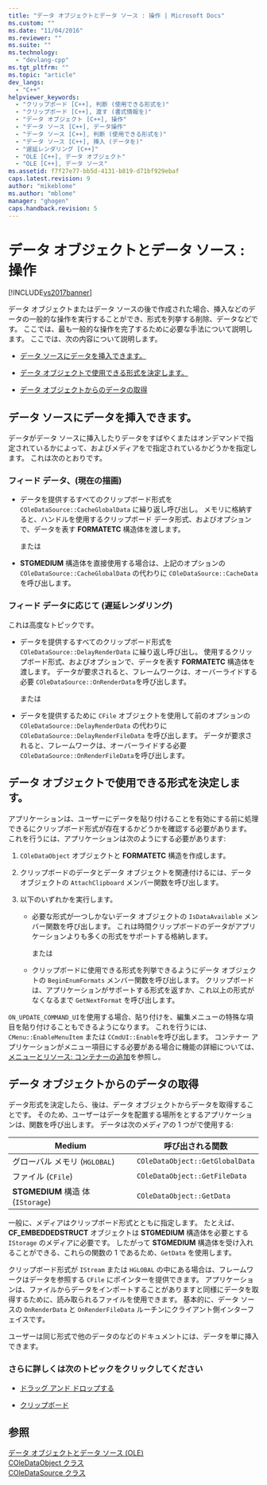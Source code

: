 ```yaml
---
title: "データ オブジェクトとデータ ソース : 操作 | Microsoft Docs"
ms.custom: ""
ms.date: "11/04/2016"
ms.reviewer: ""
ms.suite: ""
ms.technology: 
  - "devlang-cpp"
ms.tgt_pltfrm: ""
ms.topic: "article"
dev_langs: 
  - "C++"
helpviewer_keywords: 
  - "クリップボード [C++], 判断 (使用できる形式を)"
  - "クリップボード [C++], 渡す (書式情報を)"
  - "データ オブジェクト [C++], 操作"
  - "データ ソース [C++], データ操作"
  - "データ ソース [C++], 判断 (使用できる形式を)"
  - "データ ソース [C++], 挿入 (データを)"
  - "遅延レンダリング [C++]"
  - "OLE [C++], データ オブジェクト"
  - "OLE [C++], データ ソース"
ms.assetid: f7f27e77-bb5d-4131-b819-d71bf929ebaf
caps.latest.revision: 9
author: "mikeblome"
ms.author: "mblome"
manager: "ghogen"
caps.handback.revision: 5
---
```

# データ オブジェクトとデータ ソース : 操作
[!INCLUDE[vs2017banner](../assembler/inline/includes/vs2017banner.md)]

データ オブジェクトまたはデータ ソースの後で作成された場合、挿入などのデータの一般的な操作を実行することができ、形式を列挙する削除、データなどです。  ここでは、最も一般的な操作を完了するために必要な手法について説明します。  ここでは、次の内容について説明します。  
  
-   [データ ソースにデータを挿入できます。](#_core_inserting_data_into_a_data_source)  
  
-   [データ オブジェクトで使用できる形式を決定します。](#_core_determining_the_formats_available_in_a_data_object)  
  
-   [データ オブジェクトからのデータの取得](#_core_retrieving_data_from_a_data_object)  
  
##  <a name="_core_inserting_data_into_a_data_source"></a> データ ソースにデータを挿入できます。  
 データがデータ ソースに挿入したりデータをすばやくまたはオンデマンドで指定されているかによって、およびメディアをで指定されているかどうかを指定します。  これは次のとおりです。  
  
### フィード データ、\(現在の描画\)  
  
-   データを提供するすべてのクリップボード形式を `COleDataSource::CacheGlobalData` に繰り返し呼び出し。  メモリに格納すると、ハンドルを使用するクリップボード データ形式、およびオプションで、データを表す **FORMATETC** 構造体を渡します。  
  
     または  
  
-   **STGMEDIUM** 構造体を直接使用する場合は、上記のオプションの `COleDataSource::CacheGlobalData` の代わりに `COleDataSource::CacheData` を呼び出します。  
  
### フィード データに応じて \(遅延レンダリング\)  
 これは高度なトピックです。  
  
-   データを提供するすべてのクリップボード形式を `COleDataSource::DelayRenderData` に繰り返し呼び出し。  使用するクリップボード形式、およびオプションで、データを表す **FORMATETC** 構造体を渡します。  データが要求されると、フレームワークは、オーバーライドする必要 `COleDataSource::OnRenderData`を呼び出します。  
  
     または  
  
-   データを提供するために `CFile` オブジェクトを使用して前のオプションの `COleDataSource::DelayRenderData` の代わりに `COleDataSource::DelayRenderFileData` を呼び出します。  データが要求されると、フレームワークは、オーバーライドする必要 `COleDataSource::OnRenderFileData`を呼び出します。  
  
##  <a name="_core_determining_the_formats_available_in_a_data_object"></a> データ オブジェクトで使用できる形式を決定します。  
 アプリケーションは、ユーザーにデータを貼り付けることを有効にする前に処理できるにクリップボード形式が存在するかどうかを確認する必要があります。  これを行うには、アプリケーションは次のようにする必要があります:  
  
1.  `COleDataObject` オブジェクトと **FORMATETC** 構造を作成します。  
  
2.  クリップボードのデータとデータ オブジェクトを関連付けるには、データ オブジェクトの `AttachClipboard` メンバー関数を呼び出します。  
  
3.  以下のいずれかを実行します。  
  
    -   必要な形式が一つしかないデータ オブジェクトの `IsDataAvailable` メンバー関数を呼び出します。  これは時間クリップボードのデータがアプリケーションよりも多くの形式をサポートする格納します。  
  
         または  
  
    -   クリップボードに使用できる形式を列挙できるようにデータ オブジェクトの `BeginEnumFormats` メンバー関数を呼び出します。  クリップボードは、アプリケーションがサポートする形式を返すか、これ以上の形式がなくなるまで `GetNextFormat` を呼び出します。  
  
 `ON_UPDATE_COMMAND_UI`を使用する場合、貼り付けを、編集メニューの特殊な項目を貼り付けることもできるようになります。  これを行うには、`CMenu::EnableMenuItem` または `CCmdUI::Enable`を呼び出します。  コンテナー アプリケーションがメニュー項目にする必要がある場合に機能の詳細については、[メニューとリソース: コンテナーの追加](../mfc/menus-and-resources-container-additions.md)を参照し。  
  
##  <a name="_core_retrieving_data_from_a_data_object"></a> データ オブジェクトからのデータの取得  
 データ形式を決定したら、後は、データ オブジェクトからデータを取得することです。  そのため、ユーザーはデータを配置する場所をとするアプリケーションは、関数を呼び出します。  データは次のメディアの 1 つがで使用する:  
  
|Medium|呼び出される関数|  
|------------|--------------|  
|グローバル メモリ \(`HGLOBAL`\)|`COleDataObject::GetGlobalData`|  
|ファイル \(`CFile`\)|`COleDataObject::GetFileData`|  
|**STGMEDIUM** 構造 体 \(`IStorage`\)|`COleDataObject::GetData`|  
  
 一般に、メディアはクリップボード形式とともに指定します。  たとえば、**CF\_EMBEDDEDSTRUCT** オブジェクトは **STGMEDIUM** 構造体を必要とする `IStorage` のメディアに必要です。  したがって **STGMEDIUM** 構造体を受け入れることができる、これらの関数の 1 であるため、`GetData` を使用します。  
  
 クリップボード形式が `IStream` または `HGLOBAL` の中にある場合は、フレームワークはデータを参照する `CFile` にポインターを提供できます。  アプリケーションは、ファイルからデータをインポートすることがありますと同様にデータを取得するために、読み取られるファイルを使用できます。  基本的に、データ ソースの `OnRenderData` と `OnRenderFileData` ルーチンにクライアント側インターフェイスです。  
  
 ユーザーは同じ形式で他のデータのなどのドキュメントには、データを単に挿入できます。  
  
### さらに詳しくは次のトピックをクリックしてください  
  
-   [ドラッグ アンド ドロップする](../mfc/drag-and-drop-ole.md)  
  
-   [クリップボード](../mfc/clipboard.md)  
  
## 参照  
 [データ オブジェクトとデータ ソース \(OLE\)](../mfc/data-objects-and-data-sources-ole.md)   
 [COleDataObject クラス](../mfc/reference/coledataobject-class.md)   
 [COleDataSource クラス](../mfc/reference/coledatasource-class.md)
